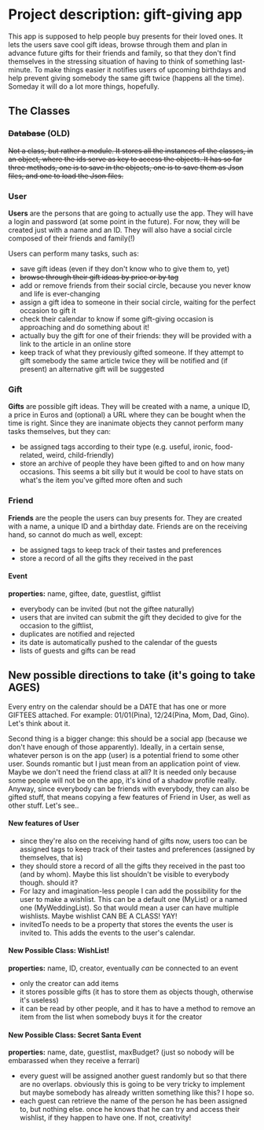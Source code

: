 # Project description: gift-giving app
This app is supposed to help people buy presents for their loved ones.
It lets the users save cool gift ideas, browse through them and plan in advance future gifts for their friends and family, so that they don't find themselves in the stressing situation of having to think of something last-minute.
To make things easier it notifies users of upcoming birthdays and help prevent giving somebody the same gift twice (happens all the time).
Someday it will do a lot more things, hopefully.

## The Classes

### <del>Database</del> (OLD)
<del>Not a class, but rather a module. It stores all the instances of the classes, in an object, where the ids serve as key to access the objects. It has so far three methods, one is to save in the objects, one is to save them as Json files, and one to load the Json files.</del>

### User
**Users** are the persons that are going to actually use the app. They will have a login and password (at some point in the future). For now, they will be created just with a name and an ID. They will also have a social circle composed of their friends and family(!)

Users can perform many tasks, such as:
* save gift ideas (even if they don't know who to give them to, yet)
* <del>browse through their gift ideas by price or by tag</del>
* add or remove friends from their social circle, because you never know and life is ever-changing
* assign a gift idea to someone in their social circle, waiting for the perfect occasion to gift it
* check their calendar to know if some gift-giving occasion is approaching and do something about it!
* actually buy the gift for one of their friends: they will be provided with a link to the article in an online store 
* keep track of what they previously gifted someone. If they attempt to gift somebody the same article twice they will be notified and (if present) an alternative gift will be suggested

### Gift
**Gifts** are possible gift ideas. They will be created with a name, a unique ID, a price in Euros and (optional) a URL where they can be bought when the time is right. Since they are inanimate objects they cannot perform many tasks themselves, but they can:
* be assigned tags according to their type (e.g. useful, ironic, food-related, weird, child-friendly)
* store an archive of people they have been gifted to and on how many occasions. This seems a bit silly but it would be cool to have stats on what's the item you've gifted more often and such

### Friend
**Friends** are the people the users can buy presents for. They are created with a name, a unique ID and a birthday date. Friends are on the receiving hand, so cannot do much as well, except:
* be assigned tags to keep track of their tastes and preferences
* store a record of all the gifts they received in the past

#### Event
**properties:** name, giftee, date, guestlist, giftlist

* everybody can be invited (but not the giftee naturally)
* users that are invited can submit the gift they decided to give for the occasion to the giftlist,
* duplicates are notified and rejected
* its date is automatically pushed to the calendar of the guests
* lists of guests and gifts can be read

## New possible directions to take (it's going to take AGES)
Every entry on the calendar should be a DATE that has one or more GIFTEES attached. For example: 01/01(Pina), 12/24(Pina, Mom, Dad, Gino). Let's think about it.

Second thing is a bigger change: this should be a social app (because we don't have enough of those apparently).
Ideally, in a certain sense, whatever person is on the app (user) is a potential friend to some other user. Sounds romantic but I just mean from an application point of view. Maybe we don't need the friend class at all? It is needed only because some people will not be on the app, it's kind of a shadow profile really.
Anyway, since everybody can be friends with everybody, they can also be gifted stuff, that means copying a few features of Friend in User, as well as other stuff. Let's see..

#### New features of User
* since they're also on the receiving hand of gifts now, users too can be assigned tags to keep track of their tastes and preferences (assigned by themselves, that is)
* they should store a record of all the gifts they received in the past too (and by whom). Maybe this list shouldn't be visible to everybody though. should it?
* For lazy and imagination-less people I can add the possibility for the user to make a wishlist. This can be a default one (MyList) or a named one (MyWeddingList). So that would mean a user can have multiple wishlists. Maybe wishlist CAN BE A CLASS! YAY!
* invitedTo needs to be a property that stores the events the user is invited to. This adds the events to the user's calendar.

#### New Possible Class: WishList!
**properties:** name, ID, creator, eventually *can* be connected to an event
* only the creator can add items
* it stores possible gifts (it has to store them as objects though, otherwise it's useless)
* it can be read by other people, and it has to have a method to remove an item from the list when somebody buys it for the creator

#### New Possible Class: Secret Santa Event
**properties:** name, date, guestlist, maxBudget? (just so nobody will be embarassed when they receive a ferrari)

* every guest will be assigned another guest randomly but so that there are no overlaps. obviously this is going to be very tricky to implement but maybe somebody has already written something like this? I hope so.
* each guest can retrieve the name of the person he has been assigned to, but nothing else. once he knows that he can try and access their wishlist, if they happen to have one. If not, creativity!